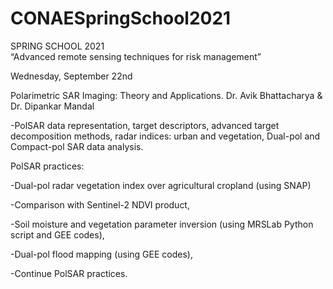 # CONAESpringSchool2021
SPRING SCHOOL 2021  
“Advanced remote sensing techniques for risk management”

Wednesday, September  22nd


Polarimetric SAR Imaging: Theory and Applications. Dr. Avik Bhattacharya & Dr. Dipankar Mandal

-PolSAR data representation, target descriptors, advanced target decomposition methods, radar indices: urban and vegetation, Dual-pol and Compact-pol SAR data analysis.


PolSAR practices:

-Dual-pol radar vegetation index over agricultural cropland (using SNAP)

-Comparison with Sentinel-2 NDVI product, 

-Soil moisture and vegetation parameter inversion (using MRSLab Python script and GEE codes),

-Dual-pol flood mapping (using GEE codes),

-Continue PolSAR practices.
